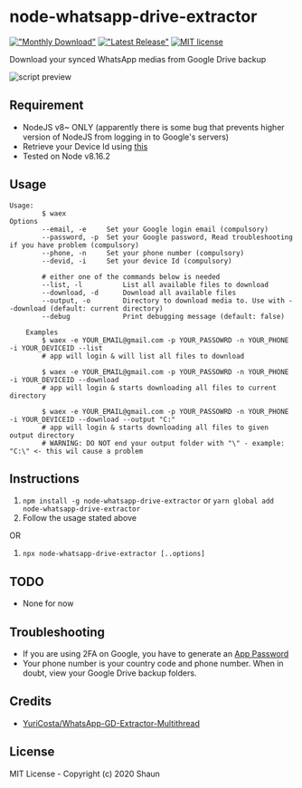 # node-whatsapp-drive-extractor

[!["Monthly Download"](https://img.shields.io/npm/dm/node-whatsapp-drive-extractor.svg)](https://npmjs.org/package/node-whatsapp-drive-extractor)
[!["Latest Release"](https://img.shields.io/npm/v/node-whatsapp-drive-extractor.svg)](https://github.com/ShaunLWM/node-whatsapp-drive-extractor/releases/latest)
[![MIT license](https://img.shields.io/badge/license-MIT-green.svg)](https://github.com/ShaunLWM/node-whatsapp-drive-extractor/blob/master/LICENSE)

Download your synced WhatsApp medias from Google Drive backup

![script preview](https://i.imgur.com/KTnTeji.png)

## Requirement

- NodeJS v8~ ONLY (apparently there is some bug that prevents higher version of NodeJS from logging in to Google's servers)
- Retrieve your Device Id using [this](https://play.google.com/store/apps/details?id=com.evozi.deviceid)
- Tested on Node v8.16.2

## Usage

```
Usage:
        $ waex
Options
        --email, -e     Set your Google login email (compulsory)
        --password, -p  Set your Google password, Read troubleshooting if you have problem (compulsory)
        --phone, -n     Set your phone number (compulsory)
        --devid, -i     Set your device Id (compulsory)

        # either one of the commands below is needed
        --list, -l          List all available files to download
        --download, -d      Download all available files
        --output, -o        Directory to download media to. Use with --download (default: current directory)
        --debug             Print debugging message (default: false)

	Examples
        $ waex -e YOUR_EMAIL@gmail.com -p YOUR_PASSOWRD -n YOUR_PHONE -i YOUR_DEVICEID --list
        # app will login & will list all files to download

        $ waex -e YOUR_EMAIL@gmail.com -p YOUR_PASSOWRD -n YOUR_PHONE -i YOUR_DEVICEID --download
        # app will login & starts downloading all files to current directory

        $ waex -e YOUR_EMAIL@gmail.com -p YOUR_PASSOWRD -n YOUR_PHONE -i YOUR_DEVICEID --download --output "C:"
        # app will login & starts downloading all files to given output directory
        # WARNING: DO NOT end your output folder with "\" - example: "C:\" <- this wil cause a problem
```

## Instructions

1. `npm install -g node-whatsapp-drive-extractor` or `yarn global add node-whatsapp-drive-extractor`
2. Follow the usage stated above

OR

1. `npx node-whatsapp-drive-extractor [..options]`

## TODO

- None for now

## Troubleshooting

- If you are using 2FA on Google, you have to generate an [App Password](https://support.google.com/accounts/answer/185833?hl=en)
- Your phone number is your country code and phone number. When in doubt, view your Google Drive backup folders.

## Credits

- [YuriCosta/WhatsApp-GD-Extractor-Multithread](https://github.com/YuriCosta/WhatsApp-GD-Extractor-Multithread)

## License

MIT License - Copyright (c) 2020 Shaun
